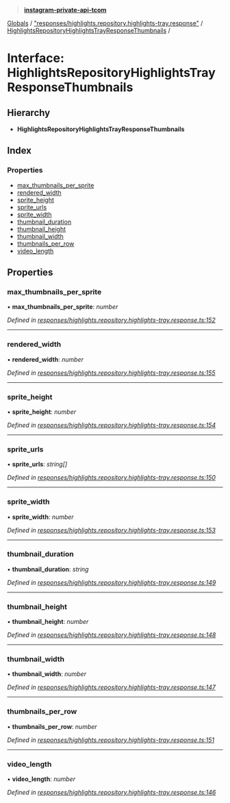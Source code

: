 > **[instagram-private-api-tcom](../README.md)**

[Globals](../README.md) / ["responses/highlights.repository.highlights-tray.response"](../modules/_responses_highlights_repository_highlights_tray_response_.md) / [HighlightsRepositoryHighlightsTrayResponseThumbnails](_responses_highlights_repository_highlights_tray_response_.highlightsrepositoryhighlightstrayresponsethumbnails.md) /

# Interface: HighlightsRepositoryHighlightsTrayResponseThumbnails

## Hierarchy

* **HighlightsRepositoryHighlightsTrayResponseThumbnails**

## Index

### Properties

* [max_thumbnails_per_sprite](_responses_highlights_repository_highlights_tray_response_.highlightsrepositoryhighlightstrayresponsethumbnails.md#max_thumbnails_per_sprite)
* [rendered_width](_responses_highlights_repository_highlights_tray_response_.highlightsrepositoryhighlightstrayresponsethumbnails.md#rendered_width)
* [sprite_height](_responses_highlights_repository_highlights_tray_response_.highlightsrepositoryhighlightstrayresponsethumbnails.md#sprite_height)
* [sprite_urls](_responses_highlights_repository_highlights_tray_response_.highlightsrepositoryhighlightstrayresponsethumbnails.md#sprite_urls)
* [sprite_width](_responses_highlights_repository_highlights_tray_response_.highlightsrepositoryhighlightstrayresponsethumbnails.md#sprite_width)
* [thumbnail_duration](_responses_highlights_repository_highlights_tray_response_.highlightsrepositoryhighlightstrayresponsethumbnails.md#thumbnail_duration)
* [thumbnail_height](_responses_highlights_repository_highlights_tray_response_.highlightsrepositoryhighlightstrayresponsethumbnails.md#thumbnail_height)
* [thumbnail_width](_responses_highlights_repository_highlights_tray_response_.highlightsrepositoryhighlightstrayresponsethumbnails.md#thumbnail_width)
* [thumbnails_per_row](_responses_highlights_repository_highlights_tray_response_.highlightsrepositoryhighlightstrayresponsethumbnails.md#thumbnails_per_row)
* [video_length](_responses_highlights_repository_highlights_tray_response_.highlightsrepositoryhighlightstrayresponsethumbnails.md#video_length)

## Properties

###  max_thumbnails_per_sprite

• **max_thumbnails_per_sprite**: *number*

*Defined in [responses/highlights.repository.highlights-tray.response.ts:152](https://github.com/cuonglnhust/instagram-private-api-tcom/blob/3e16058/src/responses/highlights.repository.highlights-tray.response.ts#L152)*

___

###  rendered_width

• **rendered_width**: *number*

*Defined in [responses/highlights.repository.highlights-tray.response.ts:155](https://github.com/cuonglnhust/instagram-private-api-tcom/blob/3e16058/src/responses/highlights.repository.highlights-tray.response.ts#L155)*

___

###  sprite_height

• **sprite_height**: *number*

*Defined in [responses/highlights.repository.highlights-tray.response.ts:154](https://github.com/cuonglnhust/instagram-private-api-tcom/blob/3e16058/src/responses/highlights.repository.highlights-tray.response.ts#L154)*

___

###  sprite_urls

• **sprite_urls**: *string[]*

*Defined in [responses/highlights.repository.highlights-tray.response.ts:150](https://github.com/cuonglnhust/instagram-private-api-tcom/blob/3e16058/src/responses/highlights.repository.highlights-tray.response.ts#L150)*

___

###  sprite_width

• **sprite_width**: *number*

*Defined in [responses/highlights.repository.highlights-tray.response.ts:153](https://github.com/cuonglnhust/instagram-private-api-tcom/blob/3e16058/src/responses/highlights.repository.highlights-tray.response.ts#L153)*

___

###  thumbnail_duration

• **thumbnail_duration**: *string*

*Defined in [responses/highlights.repository.highlights-tray.response.ts:149](https://github.com/cuonglnhust/instagram-private-api-tcom/blob/3e16058/src/responses/highlights.repository.highlights-tray.response.ts#L149)*

___

###  thumbnail_height

• **thumbnail_height**: *number*

*Defined in [responses/highlights.repository.highlights-tray.response.ts:148](https://github.com/cuonglnhust/instagram-private-api-tcom/blob/3e16058/src/responses/highlights.repository.highlights-tray.response.ts#L148)*

___

###  thumbnail_width

• **thumbnail_width**: *number*

*Defined in [responses/highlights.repository.highlights-tray.response.ts:147](https://github.com/cuonglnhust/instagram-private-api-tcom/blob/3e16058/src/responses/highlights.repository.highlights-tray.response.ts#L147)*

___

###  thumbnails_per_row

• **thumbnails_per_row**: *number*

*Defined in [responses/highlights.repository.highlights-tray.response.ts:151](https://github.com/cuonglnhust/instagram-private-api-tcom/blob/3e16058/src/responses/highlights.repository.highlights-tray.response.ts#L151)*

___

###  video_length

• **video_length**: *number*

*Defined in [responses/highlights.repository.highlights-tray.response.ts:146](https://github.com/cuonglnhust/instagram-private-api-tcom/blob/3e16058/src/responses/highlights.repository.highlights-tray.response.ts#L146)*